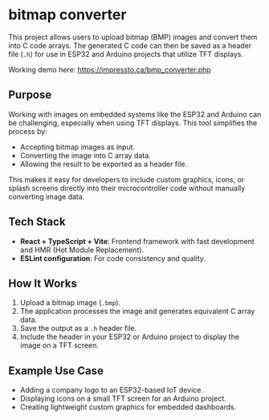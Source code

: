 
# bitmap converter

This project allows users to upload bitmap (BMP) images and convert them into C code arrays. The generated C code can then be saved as a header file (`.h`) for use in ESP32 and Arduino projects that utilize TFT displays.

Working demo here: https://impressto.ca/bmp_converter.php
## Purpose

Working with images on embedded systems like the ESP32 and Arduino can be challenging, especially when using TFT displays. This tool simplifies the process by:

- Accepting bitmap images as input.
- Converting the image into C array data.
- Allowing the result to be exported as a header file.

This makes it easy for developers to include custom graphics, icons, or splash screens directly into their microcontroller code without manually converting image data.

## Tech Stack

- **React + TypeScript + Vite**: Frontend framework with fast development and HMR (Hot Module Replacement).
- **ESLint configuration**: For code consistency and quality.

## How It Works

1. Upload a bitmap image (`.bmp`).
2. The application processes the image and generates equivalent C array data.
3. Save the output as a `.h` header file.
4. Include the header in your ESP32 or Arduino project to display the image on a TFT screen.

## Example Use Case

- Adding a company logo to an ESP32-based IoT device.
- Displaying icons on a small TFT screen for an Arduino project.
- Creating lightweight custom graphics for embedded dashboards.

